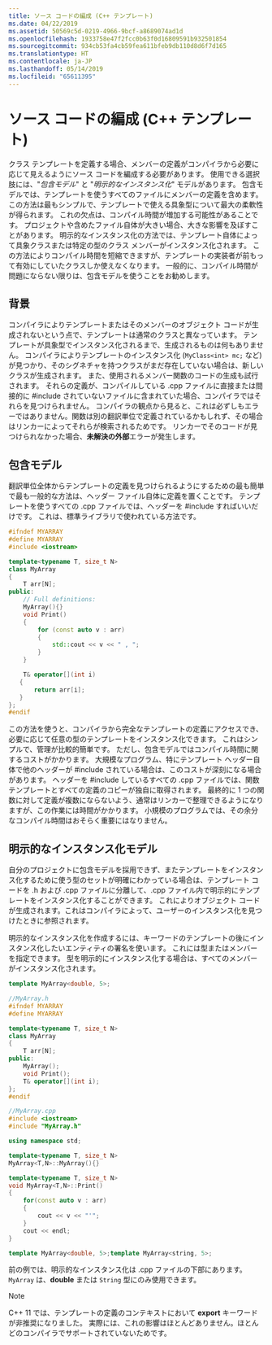 ```yaml
---
title: ソース コードの編成 (C++ テンプレート)
ms.date: 04/22/2019
ms.assetid: 50569c5d-0219-4966-9bcf-a8689074ad1d
ms.openlocfilehash: 1933758e47f2fcc0b63f0d16809591b932501854
ms.sourcegitcommit: 934cb53fa4cb59fea611bfeb9db110d8d6f7d165
ms.translationtype: HT
ms.contentlocale: ja-JP
ms.lasthandoff: 05/14/2019
ms.locfileid: "65611395"
---
```

# <a name="source-code-organization-c-templates"></a>ソース コードの編成 (C++ テンプレート)

クラス テンプレートを定義する場合、メンバーの定義がコンパイラから必要に応じて見えるようにソース コードを編成する必要があります。   使用できる選択肢には、"*包含モデル*" と "*明示的なインスタンス化*" モデルがあります。 包含モデルでは、テンプレートを使うすべてのファイルにメンバーの定義を含めます。 この方法は最もシンプルで、テンプレートで使える具象型について最大の柔軟性が得られます。 これの欠点は、コンパイル時間が増加する可能性があることです。 プロジェクトや含めたファイル自体が大きい場合、大きな影響を及ぼすことがあります。 明示的なインスタンス化の方法では、テンプレート自体によって具象クラスまたは特定の型のクラス メンバーがインスタンス化されます。  この方法によりコンパイル時間を短縮できますが、テンプレートの実装者が前もって有効にしていたクラスしか使えなくなります。 一般的に、コンパイル時間が問題にならない限りは、包含モデルを使うことをお勧めします。

## <a name="background"></a>背景

コンパイラによりテンプレートまたはそのメンバーのオブジェクト コードが生成されないという点で、テンプレートは通常のクラスと異なっています。 テンプレートが具象型でインスタンス化されるまで、生成されるものは何もありません。 コンパイラによりテンプレートのインスタンス化 (`MyClass<int> mc;` など) が見つかり、そのシグネチャを持つクラスがまだ存在していない場合は、新しいクラスが生成されます。 また、使用されるメンバー関数のコードの生成も試行されます。 それらの定義が、コンパイルしている .cpp ファイルに直接または間接的に #include されていないファイルに含まれていた場合、コンパイラではそれらを見つけられません。  コンパイラの観点から見ると、これは必ずしもエラーではありません。関数は別の翻訳単位で定義されているかもしれず、その場合はリンカーによってそれらが検索されるためです。  リンカーでそのコードが見つけられなかった場合、**未解決の外部**エラーが発生します。

## <a name="the-inclusion-model"></a>包含モデル

翻訳単位全体からテンプレートの定義を見つけられるようにするための最も簡単で最も一般的な方法は、ヘッダー ファイル自体に定義を置くことです。  テンプレートを使うすべての .cpp ファイルでは、ヘッダーを #include すればいいだけです。 これは、標準ライブラリで使われている方法です。

```cpp
#ifndef MYARRAY
#define MYARRAY
#include <iostream>

template<typename T, size_t N>
class MyArray
{
    T arr[N];
public:
    // Full definitions:
    MyArray(){}
    void Print()
    {
        for (const auto v : arr)
        {
            std::cout << v << " , ";
        }
    }

    T& operator[](int i)
   {
       return arr[i];
   }
};
#endif
```

この方法を使うと、コンパイラから完全なテンプレートの定義にアクセスでき、必要に応じて任意の型のテンプレートをインスタンス化できます。 これはシンプルで、管理が比較的簡単です。 ただし、包含モデルではコンパイル時間に関するコストがかかります。   大規模なプログラム、特にテンプレート ヘッダー自体で他のヘッダーが #include されている場合は、このコストが深刻になる場合があります。 ヘッダーを #include しているすべての .cpp ファイルでは、関数テンプレートとすべての定義のコピーが独自に取得されます。 最終的に 1 つの関数に対して定義が複数にならないよう、通常はリンカーで整理できるようになりますが、この作業には時間がかかります。 小規模のプログラムでは、その余分なコンパイル時間はおそらく重要にはなりません。

## <a name="the-explicit-instantiation-model"></a>明示的なインスタンス化モデル

自分のプロジェクトに包含モデルを採用できず、またテンプレートをインスタンス化するために使う型のセットが明確にわかっている場合は、テンプレート コードを .h および .cpp ファイルに分離して、.cpp ファイル内で明示的にテンプレートをインスタンス化することができます。 これによりオブジェクト コードが生成されます。これはコンパイラによって、ユーザーのインスタンス化を見つけたときに参照されます。

明示的なインスタンス化を作成するには、キーワードのテンプレートの後にインスタンス化したいエンティティの署名を使います。 これには型またはメンバーを指定できます。 型を明示的にインスタンス化する場合は、すべてのメンバーがインスタンス化されます。

```cpp
template MyArray<double, 5>;
```

```cpp
//MyArray.h
#ifndef MYARRAY
#define MYARRAY

template<typename T, size_t N>
class MyArray
{
    T arr[N];
public:
    MyArray();
    void Print();
    T& operator[](int i);
};
#endif

//MyArray.cpp
#include <iostream>
#include "MyArray.h"

using namespace std;

template<typename T, size_t N>
MyArray<T,N>::MyArray(){}

template<typename T, size_t N>
void MyArray<T,N>::Print()
{
    for(const auto v : arr)
    {
        cout << v << "'";
    }
    cout << endl;
}

template MyArray<double, 5>;template MyArray<string, 5>;
```

前の例では、明示的なインスタンス化は .cpp ファイルの下部にあります。 `MyArray` は、**double** または `String` 型にのみ使用できます。

> [!NOTE]
> C++ 11 では、テンプレートの定義のコンテキストにおいて **export** キーワードが非推奨になりました。 実際には、これの影響はほとんどありません。ほとんどのコンパイラでサポートされていないためです。